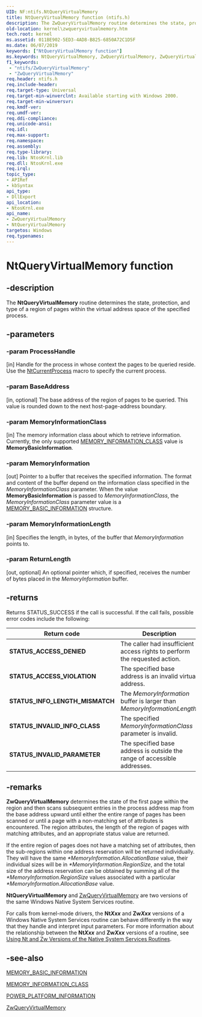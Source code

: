 ```yaml
---
UID: NF:ntifs.NtQueryVirtualMemory
title: NtQueryVirtualMemory function (ntifs.h)
description: The ZwQueryVirtualMemory routine determines the state, protection, and type of a region of pages within the virtual address space of the subject process.
old-location: kernel\zwqueryvirtualmemory.htm
tech.root: kernel
ms.assetid: 011BE902-5ED3-4AD8-B825-6850A72C1D5F
ms.date: 06/07/2019
keywords: ["NtQueryVirtualMemory function"]
ms.keywords: NtQueryVirtualMemory, ZwQueryVirtualMemory, ZwQueryVirtualMemory routine [Kernel-Mode Driver Architecture], kernel.zwqueryvirtualmemory, ntifs/NtQueryVirtualMemory, ntifs/ZwQueryVirtualMemory
f1_keywords:
 - "ntifs/ZwQueryVirtualMemory"
 - "ZwQueryVirtualMemory"
req.header: ntifs.h
req.include-header: 
req.target-type: Universal
req.target-min-winverclnt: Available starting with Windows 2000.
req.target-min-winversvr: 
req.kmdf-ver: 
req.umdf-ver: 
req.ddi-compliance: 
req.unicode-ansi: 
req.idl: 
req.max-support: 
req.namespace: 
req.assembly: 
req.type-library: 
req.lib: NtosKrnl.lib
req.dll: NtosKrnl.exe
req.irql: 
topic_type:
- APIRef
- kbSyntax
api_type:
- DllExport
api_location:
- NtosKrnl.exe
api_name:
- ZwQueryVirtualMemory
- NtQueryVirtualMemory
targetos: Windows
req.typenames: 
---
```


# NtQueryVirtualMemory function

## -description

The **NtQueryVirtualMemory** routine determines the state, protection, and type of a region of pages within the virtual address space of the specified process.

## -parameters

### -param ProcessHandle 
[in]
Handle for the process in whose context the pages to be queried reside. Use the [NtCurrentProcess](https://docs.microsoft.com/windows-hardware/drivers/kernel/mm-bad-pointer) macro to specify the current process.

### -param BaseAddress 
[in, optional]
The base address of the region of pages to be queried. This value is rounded down to the next host-page-address boundary.

### -param MemoryInformationClass 
[in]
The memory information class about which to retrieve information. Currently, the only supported [MEMORY_INFORMATION_CLASS](https://docs.microsoft.com/windows-hardware/drivers/ddi/ntifs/ne-ntifs-_memory_information_class) value is **MemoryBasicInformation**.

### -param MemoryInformation 
[out]
Pointer to a buffer that receives the specified information.  The format and content of the buffer depend on the information class specified in the *MemoryInformationClass* parameter. When the value **MemoryBasicInformation** is passed to *MemoryInformationClass*, the *MemoryInformationClass* parameter value is a [MEMORY_BASIC_INFORMATION](https://docs.microsoft.com/windows-hardware/drivers/ddi/ntifs/ns-ntifs-_memory_basic_information) structure.

### -param MemoryInformationLength 
[in]
Specifies the length, in bytes, of the buffer that *MemoryInformation* points to.

### -param ReturnLength 
[out, optional]
An optional pointer which, if specified, receives the number of bytes placed in the *MemoryInformation* buffer.

## -returns

Returns STATUS_SUCCESS if the call is successful. If the call fails, possible error codes include the following:

| Return code | Description |
| ----------- | ----------- |
| **STATUS_ACCESS_DENIED** | The caller had insufficient access rights to perform the requested action. |
| **STATUS_ACCESS_VIOLATION** | The specified base address is an invalid virtual address. |
| **STATUS_INFO_LENGTH_MISMATCH** | The *MemoryInformation* buffer is larger than *MemoryInformationLength.* |
| **STATUS_INVALID_INFO_CLASS** | The specified *MemoryInformationClass* parameter is invalid. |
| **STATUS_INVALID_PARAMETER** | The specified base address is outside the range of accessible addresses. |

## -remarks

**ZwQueryVirtualMemory** determines the state of the first page within the region and then scans subsequent entries in the process address map from the base address upward until either the entire range of pages has been scanned or until a page with a non-matching set of attributes is encountered. The region attributes, the length of the region of pages with matching attributes, and an appropriate status value are returned.

If the entire region of pages does not have a matching set of attributes, then the sub-regions within one address reservation will be returned individually. They will have the same *\*MemoryInformation.AllocationBase* value, their individual sizes will be in *\*MemoryInformation.RegionSize*, and the total size of the address reservation can be obtained by summing all of the *\*MemoryInformation.RegionSize* values associated with a particular *\*MemoryInformation.AllocationBase* value.

**NtQueryVirtualMemory** and [ZwQueryVirtualMemory](https://msdn.microsoft.com/library/windows/hardware/dn957455(v=vs.85).aspx(d=robot)) are two versions of the same Windows Native System Services routine.

For calls from kernel-mode drivers, the **Nt*Xxx*** and **Zw*Xxx*** versions of a Windows Native System Services routine can behave differently in the way that they handle and interpret input parameters. For more information about the relationship between the **Nt*Xxx*** and **Zw*Xxx*** versions of a routine, see [Using Nt and Zw Versions of the Native System Services Routines](https://docs.microsoft.com/windows-hardware/drivers/kernel/using-nt-and-zw-versions-of-the-native-system-services-routines).

## -see-also

[MEMORY_BASIC_INFORMATION](https://docs.microsoft.com/windows-hardware/drivers/ddi/ntifs/ns-ntifs-_memory_basic_information)

[MEMORY_INFORMATION_CLASS](https://docs.microsoft.com/windows-hardware/drivers/ddi/ntifs/ne-ntifs-_memory_information_class)

[POWER_PLATFORM_INFORMATION](https://docs.microsoft.com/windows-hardware/drivers/ddi/wdm/ns-wdm-_power_platform_information)

[ZwQueryVirtualMemory](https://msdn.microsoft.com/library/windows/hardware/dn957455(v=vs.85).aspx(d=robot))
